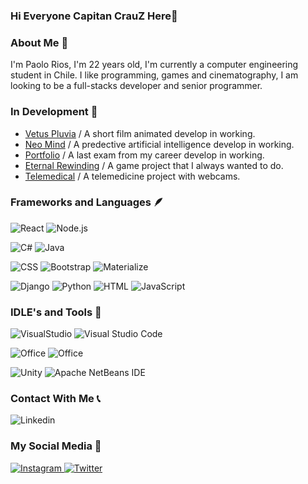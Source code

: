 ### Hi Everyone Capitan CrauZ Here👋

### About Me 🦝

I'm Paolo Rios, I'm 22 years old, I'm currently a computer engineering student in Chile. I like programming, games and cinematography, I am looking to be a full-stacks developer and senior programmer.

### In Development 🧩

- [Vetus Pluvia](https://github.com/CapitanCrauZ/VETUS-PLUVIA) / A short film animated develop in working.
- [Neo Mind](https://github.com/CapitanCrauZ/NEO-MIND-PREDECTIVE-AI) / A predective artificial intelligence develop in working.
- [Portfolio](https://github.com/CapitanCrauZ/PORTFOLIO) / A last exam from my career develop in working.
- [Eternal Rewinding](https://github.com/CapitanCrauZ/ETERNAL-REWINDING) / A game project that I always wanted to do.
- [Telemedical](https://github.com/CapitanCrauZ/TELE-MEDICAL) / A telemedicine project with webcams.

### Frameworks and Languages 🪶

<p align="left">
  <img alt="React" src="https://img.shields.io/badge/react-%2320232a.svg?style=for-the-badge&logo=react&logoColor=%2361DAFB"/>
  <img alt="Node.js" src="https://img.shields.io/badge/Node.js-68A063?style=for-the-badge&logo=node.js&logoColor=white"/>
</p>
 
<p align="left">
  <img alt="C#" src="https://img.shields.io/badge/C%20sharp-800080?style=for-the-badge&logo=C#&logoColor=white"/>
  <img alt="Java" src="https://img.shields.io/badge/Java-ED8B00?style=for-the-badge&logo=joplin&logoColor=white"/>
</p>

<p align="left">
  <img alt="CSS" src="https://img.shields.io/badge/CSS3-1572B6?style=for-the-badge&logo=css3&logoColor=white" />
  <img alt="Bootstrap" src="https://img.shields.io/badge/Bootstrap-563D7C?style=for-the-badge&logo=bootstrap&logoColor=white"/>
  <img alt="Materialize" src="https://img.shields.io/badge/Materialize-A9225C?style=for-the-badge&logo=monero&logoColor=white"/>
</p>

<p align="left">
  <img alt="Django" src="https://img.shields.io/badge/Django-0C4B33?style=for-the-badge&logo=django&logoColor=white"/>
  <img alt="Python" src="https://img.shields.io/badge/Python-3776ab?style=for-the-badge&logo=python&logoColor=yellow"/>
  <img alt="HTML" src="https://img.shields.io/badge/HTML5-E34F26?style=for-the-badge&logo=html5&logoColor=white"/>
  <img alt="JavaScript" src="https://img.shields.io/badge/JavaScript-323330?style=for-the-badge&logo=javascript&logoColor=F7DF1E"/>
</p>

### IDLE's and Tools 📁

<p align="left">
  <img alt="VisualStudio" src="https://img.shields.io/badge/Visual%20Studio-9F2B68?style=for-the-badge&logo=Visual%20Studio&logoColor=white"/>
  <img alt="Visual Studio Code" src="https://img.shields.io/badge/VS%20Code-0077B5?style=for-the-badge&logo=Visual%20Studio%20Code&logoColor=white"/>
</p>

<p align="left">
  <img alt="Office" src="https://img.shields.io/badge/Office-D83B01?style=for-the-badge&logo=microsoft-office&logoColor=white"/>
  <img alt="Office" src="https://img.shields.io/badge/Google%20Colab-525252?style=for-the-badge&logo=google-colab&logoColor=orange"/>
</p>
  
<p align="left">
  <img alt="Unity" src="https://img.shields.io/badge/Unity-40B5A4?style=for-the-badge&logo=Unity&logoColor=white"/>
  <img alt="Apache NetBeans IDE" src="https://img.shields.io/badge/Apache%20NetBeans%20IDE-1B6AC6?style=for-the-badge&logo=Apache%20NetBeans%20IDE&logoColor=white"/>
</p>

### Contact With Me 📞

<p align="left"
  <a href="https://www.linkedin.com/in/paolo-rios-a0349a213/">
    <img alt="Linkedin" src="https://img.shields.io/badge/LinkedIn-0077B5?style=for-the-badge&logo=linkedin&logoColor=white"/>
  </a>
</p>
                                                                                                                            
### My Social Media 👾

<p align="left">
  <a href="https://www.instagram.com/crauzthequizzical/">
    <img alt="Instagram" src="https://img.shields.io/badge/Instagram-E4405F?style=for-the-badge&logo=instagram&logoColor=white"/>
  </a>
  <a href="https://twitter.com/CapitanCrauZ">
    <img alt="Twitter" src="https://img.shields.io/badge/Twitter-1DA1F2?style=for-the-badge&logo=twitter&logoColor=white"/>
  </a>
</p>  



